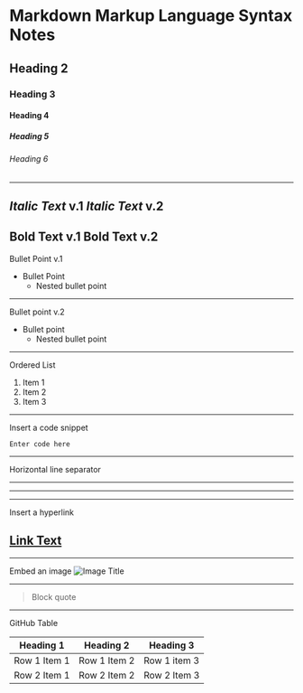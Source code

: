 # **Markdown Markup Language Syntax Notes**
## Heading 2
### Heading 3
#### Heading 4
##### Heading 5
###### Heading 6
---
*Italic Text* v.1
_Italic Text_ v.2
---
**Bold Text** v.1
__Bold Text__ v.2
---
Bullet Point v.1
- Bullet Point
    - Nested bullet point
---
Bullet point v.2
* Bullet point
    * Nested bullet point
---
Ordered List
1. Item 1
1. Item 2
1. Item 3
---
Insert a code snippet
```Language Name
Enter code here
```
---
Horizontal line separator
___
---
<!-- Comments -->
---
Insert a hyperlink
## [Link Text](https://github.com/5P-Notes)

---
Embed an image
![Image Title](https://directorylocation/photo_name.png)

---
> Block quote
---
GitHub Table
<!--Tables-->
|Heading 1   |Heading 2    |Heading 3   |
|------------|-------------|------------|
|Row 1 Item 1| Row 1 Item 2|Row 1 item 3|
|Row 2 Item 1| Row 2 Item 2|Row 2 Item 3|
